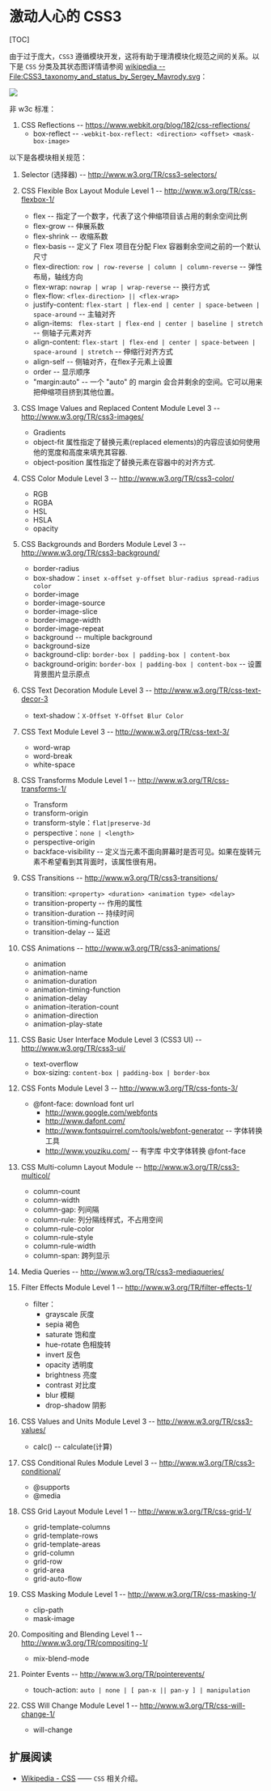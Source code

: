 # 激动人心的 CSS3
[TOC]




由于过于庞大，`CSS3` 遵循模块开发，这将有助于理清模块化规范之间的关系。以下是 `CSS` 分类及其状态图详情请参阅 [wikipedia -- File:CSS3_taxonomy_and_status_by_Sergey_Mavrody.svg][1]：

<img src="./images/CSS3_taxonomy_and_status_by_Sergey_Mavrody.svg.png" style="max-width:100%"/>

非 w3c 标准：

 1. CSS Reflections -- https://www.webkit.org/blog/182/css-reflections/
     - box-reflect -- `-webkit-box-reflect: <direction> <offset> <mask-box-image>`

以下是各模块相关规范：

 1. Selector (选择器) -- http://www.w3.org/TR/css3-selectors/
 2. CSS Flexible Box Layout Module Level 1 -- http://www.w3.org/TR/css-flexbox-1/
     - flex -- 指定了一个数字，代表了这个伸缩项目该占用的剩余空间比例
     - flex-grow -- 伸展系数
     - flex-shrink -- 收缩系数
     - flex-basis -- 定义了 Flex 项目在分配 Flex 容器剩余空间之前的一个默认尺寸
     - flex-direction: `row | row-reverse | column | column-reverse` -- 弹性布局，轴线方向
     - flex-wrap: `nowrap | wrap | wrap-reverse` -- 换行方式
     - flex-flow: `<flex-direction> || <flex-wrap>`
     - justify-content: `flex-start | flex-end | center | space-between | space-around` -- 主轴对齐
     - align-items: ` flex-start | flex-end | center | baseline | stretch` -- 侧轴子元素对齐
     - align-content: `flex-start | flex-end | center | space-between | space-around | stretch`  -- 伸缩行对齐方式
     - align-self -- 侧轴对齐，在flex子元素上设置
     - order -- 显示顺序
     - "margin:auto" -- 一个 "auto" 的 margin 会合并剩余的空间。它可以用来把伸缩项目挤到其他位置。
 3. CSS Image Values and Replaced Content Module Level 3 -- http://www.w3.org/TR/css3-images/
     - Gradients
     - object-fit 属性指定了替换元素(replaced elements)的内容应该如何使用他的宽度和高度来填充其容器.
     - object-position 属性指定了替换元素在容器中的对齐方式.
 4. CSS Color Module Level 3 -- http://www.w3.org/TR/css3-color/
     - RGB
     - RGBA
     - HSL
     - HSLA
     - opacity
 5. CSS Backgrounds and Borders Module Level 3 -- http://www.w3.org/TR/css3-background/
     - border-radius
     - box-shadow：`inset x-offset y-offset blur-radius spread-radius color`
     - border-image
     - border-image-source
     - border-image-slice
     - border-image-width
     - border-image-repeat
     - background -- multiple background
     - background-size
     - background-clip: `border-box | padding-box | content-box`
     - background-origin: `border-box | padding-box | content-box` -- 设置背景图片显示原点
 6. CSS Text Decoration Module Level 3 -- http://www.w3.org/TR/css-text-decor-3
     - text-shadow：`X-Offset Y-Offset Blur Color`
 7. CSS Text Module Level 3 -- http://www.w3.org/TR/css-text-3/
     - word-wrap
     - word-break
     - white-space
 8. CSS Transforms Module Level 1 -- http://www.w3.org/TR/css-transforms-1/
     - Transform
     - transform-origin
     - transform-style：`flat|preserve-3d`
     - perspective：`none | <length>`
     - perspective-origin
     - backface-visibility -- 定义当元素不面向屏幕时是否可见。如果在旋转元素不希望看到其背面时，该属性很有用。
 9. CSS Transitions -- http://www.w3.org/TR/css3-transitions/
     - transition: `<property> <duration> <animation type> <delay>`
     - transition-property -- 作用的属性
     - transition-duration -- 持续时间
     - transition-timing-function
     - transition-delay -- 延迟
 10. CSS Animations -- http://www.w3.org/TR/css3-animations/
     - animation
     - animation-name
     - animation-duration
     - animation-timing-function
     - animation-delay
     - animation-iteration-count
     - animation-direction
     - animation-play-state
 11. CSS Basic User Interface Module Level 3 (CSS3 UI) -- http://www.w3.org/TR/css3-ui/
     - text-overflow
     - box-sizing: `content-box | padding-box | border-box`

 12. CSS Fonts Module Level 3 -- http://www.w3.org/TR/css-fonts-3/
     - @font-face: download font url
         - http://www.google.com/webfonts
         - http://www.dafont.com/
         - http://www.fontsquirrel.com/tools/webfont-generator -- 字体转换工具
         - http://www.youziku.com/ -- 有字库 中文字体转换 @font-face
 13. CSS Multi-column Layout Module -- http://www.w3.org/TR/css3-multicol/
     - column-count
     - column-width
     - column-gap: 列间隔
     - column-rule: 列分隔线样式，不占用空间
     - column-rule-color
     - column-rule-style
     - column-rule-width
     - column-span: 跨列显示

 14. Media Queries -- http://www.w3.org/TR/css3-mediaqueries/
 15. Filter Effects Module Level 1 -- http://www.w3.org/TR/filter-effects-1/
     - filter：
         - grayscale 灰度
         - sepia 褐色
         - saturate 饱和度
         - hue-rotate 色相旋转
         - invert 反色
         - opacity 透明度
         - brightness 亮度
         - contrast 对比度
         - blur 模糊
         - drop-shadow 阴影
 16. CSS Values and Units Module Level 3 -- http://www.w3.org/TR/css3-values/
     - calc() -- calculate(计算)
 17. CSS Conditional Rules Module Level 3 -- http://www.w3.org/TR/css3-conditional/
     - @supports 
     - @media

 18. CSS Grid Layout Module Level 1 -- http://www.w3.org/TR/css-grid-1/
     - grid-template-columns
     - grid-template-rows
     - grid-template-areas
     - grid-column
     - grid-row
     - grid-area
     - grid-auto-flow
 19. CSS Masking Module Level 1 -- http://www.w3.org/TR/css-masking-1/
     - clip-path
     - mask-image
 20. Compositing and Blending Level 1 -- http://www.w3.org/TR/compositing-1/
     - mix-blend-mode
 21. Pointer Events -- http://www.w3.org/TR/pointerevents/
     - touch-action: `auto | none | [ pan-x || pan-y ] | manipulation`
 22. CSS Will Change Module Level 1 -- http://www.w3.org/TR/css-will-change-1/
     - will-change

## 扩展阅读
 - [Wikipedia - CSS][2] —— `CSS` 相关介绍。


[1]: http://en.wikipedia.org/wiki/File:CSS3_taxonomy_and_status_by_Sergey_Mavrody.svg
[2]: http://en.wikipedia.org/wiki/Cascading_Style_Sheets
  
 
